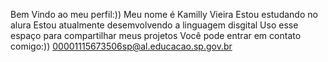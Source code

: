 Bem Vindo ao meu perfil:))
Meu nome é Kamilly Vieira
Estou estudando no alura
Estou atualmente desemvolvendo a linguagem disgital
Uso esse espaço para compartilhar meus projetos
Você pode entrar em contato comigo:))
00001115673506sp@al.educacao.sp.gov.br
